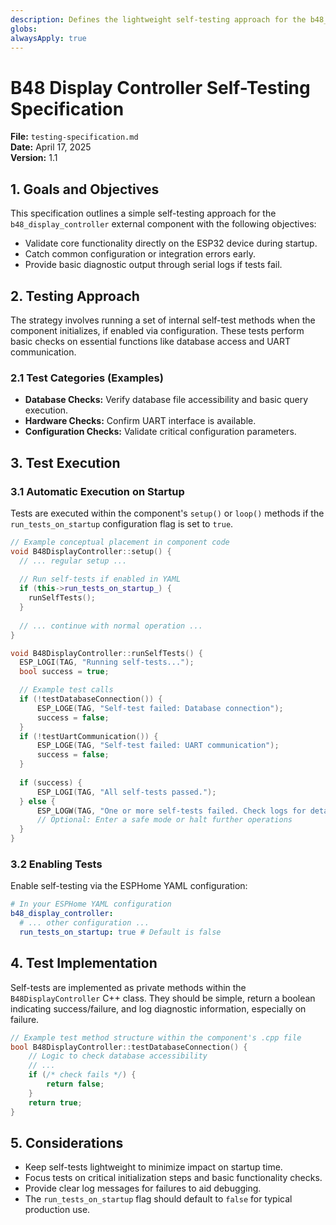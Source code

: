 ```yaml
---
description: Defines the lightweight self-testing approach for the b48_display_controller component
globs: 
alwaysApply: true
---
```

# B48 Display Controller Self-Testing Specification
**File:** `testing-specification.md`  
**Date:** April 17, 2025  
**Version:** 1.1

## 1. Goals and Objectives
This specification outlines a simple self-testing approach for the `b48_display_controller` external component with the following objectives:

* Validate core functionality directly on the ESP32 device during startup.
* Catch common configuration or integration errors early.
* Provide basic diagnostic output through serial logs if tests fail.

## 2. Testing Approach
The strategy involves running a set of internal self-test methods when the component initializes, if enabled via configuration. These tests perform basic checks on essential functions like database access and UART communication.

### 2.1 Test Categories (Examples)
* **Database Checks:** Verify database file accessibility and basic query execution.
* **Hardware Checks:** Confirm UART interface is available.
* **Configuration Checks:** Validate critical configuration parameters.

## 3. Test Execution

### 3.1 Automatic Execution on Startup
Tests are executed within the component's `setup()` or `loop()` methods if the `run_tests_on_startup` configuration flag is set to `true`.

```cpp
// Example conceptual placement in component code
void B48DisplayController::setup() {
  // ... regular setup ...
  
  // Run self-tests if enabled in YAML
  if (this->run_tests_on_startup_) {
    runSelfTests(); 
  }
  
  // ... continue with normal operation ...
}

void B48DisplayController::runSelfTests() {
  ESP_LOGI(TAG, "Running self-tests...");
  bool success = true;

  // Example test calls
  if (!testDatabaseConnection()) {
      ESP_LOGE(TAG, "Self-test failed: Database connection");
      success = false;
  }
  if (!testUartCommunication()) {
      ESP_LOGE(TAG, "Self-test failed: UART communication");
      success = false;
  }
  
  if (success) {
      ESP_LOGI(TAG, "All self-tests passed.");
  } else {
      ESP_LOGW(TAG, "One or more self-tests failed. Check logs for details.");
      // Optional: Enter a safe mode or halt further operations
  }
}
```

### 3.2 Enabling Tests
Enable self-testing via the ESPHome YAML configuration:

```yaml
# In your ESPHome YAML configuration
b48_display_controller:
  # ... other configuration ...
  run_tests_on_startup: true # Default is false
```

## 4. Test Implementation
Self-tests are implemented as private methods within the `B48DisplayController` C++ class. They should be simple, return a boolean indicating success/failure, and log diagnostic information, especially on failure.

```cpp
// Example test method structure within the component's .cpp file
bool B48DisplayController::testDatabaseConnection() {
    // Logic to check database accessibility
    // ...
    if (/* check fails */) {
        return false;
    }
    return true;
}
```

## 5. Considerations
- Keep self-tests lightweight to minimize impact on startup time.
- Focus tests on critical initialization steps and basic functionality checks.
- Provide clear log messages for failures to aid debugging.
- The `run_tests_on_startup` flag should default to `false` for typical production use. 
